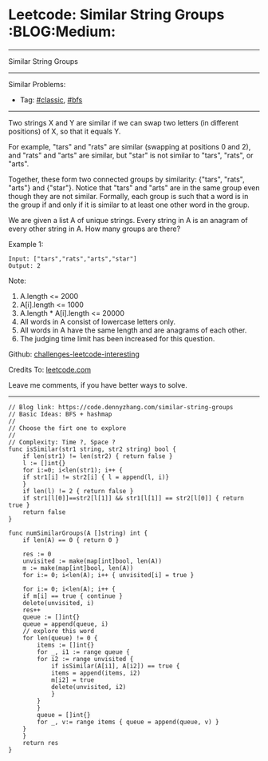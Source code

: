 
# Leetcode: Similar String Groups     :BLOG:Medium:

---

Similar String Groups  

---

Similar Problems:  

-   Tag: [#classic](https://code.dennyzhang.com/tag/classic), [#bfs](https://code.dennyzhang.com/tag/bfs)

---

Two strings X and Y are similar if we can swap two letters (in different positions) of X, so that it equals Y.  

For example, "tars" and "rats" are similar (swapping at positions 0 and 2), and "rats" and "arts" are similar, but "star" is not similar to "tars", "rats", or "arts".  

Together, these form two connected groups by similarity: {"tars", "rats", "arts"} and {"star"}.  Notice that "tars" and "arts" are in the same group even though they are not similar.  Formally, each group is such that a word is in the group if and only if it is similar to at least one other word in the group.  

We are given a list A of unique strings.  Every string in A is an anagram of every other string in A.  How many groups are there?  

Example 1:  

    Input: ["tars","rats","arts","star"]
    Output: 2

Note:  

1.  A.length <= 2000
2.  A[i].length <= 1000
3.  A.length \* A[i].length <= 20000
4.  All words in A consist of lowercase letters only.
5.  All words in A have the same length and are anagrams of each other.
6.  The judging time limit has been increased for this question.

Github: [challenges-leetcode-interesting](https://github.com/DennyZhang/challenges-leetcode-interesting/tree/master/similar-string-groups)  

Credits To: [leetcode.com](https://leetcode.com/problems/similar-string-groups/description/)  

Leave me comments, if you have better ways to solve.  

---

    // Blog link: https://code.dennyzhang.com/similar-string-groups
    // Basic Ideas: BFS + hashmap
    //
    // Choose the firt one to explore
    //
    // Complexity: Time ?, Space ?
    func isSimilar(str1 string, str2 string) bool {
        if len(str1) != len(str2) { return false }
        l := []int{}
        for i:=0; i<len(str1); i++ {
    	if str1[i] != str2[i] { l = append(l, i)}
        }
        if len(l) != 2 { return false }
        if str1[l[0]]==str2[l[1]] && str1[l[1]] == str2[l[0]] { return true }
        return false
    }
    
    func numSimilarGroups(A []string) int {
        if len(A) == 0 { return 0 }
    
        res := 0
        unvisited := make(map[int]bool, len(A))
        m := make(map[int]bool, len(A))
        for i:= 0; i<len(A); i++ { unvisited[i] = true }
    
        for i:= 0; i<len(A); i++ {
    	if m[i] == true { continue }
    	delete(unvisited, i)
    	res++
    	queue := []int{}
    	queue = append(queue, i)
    	// explore this word
    	for len(queue) != 0 {
    	    items := []int{}
    	    for _, i1 := range queue {
    		for i2 := range unvisited {
    		    if isSimilar(A[i1], A[i2]) == true {
    			items = append(items, i2)
    			m[i2] = true
    			delete(unvisited, i2)
    		    }
    		}
    	    }
    	    queue = []int{}
    	    for _, v:= range items { queue = append(queue, v) }
    	}
        }
        return res
    }

